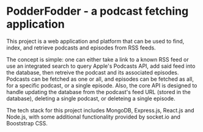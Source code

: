 # PodderFodder - a podcast fetching application
This project is a web application and platform that can be used to find, index, and retrieve podcasts and episodes from RSS feeds.

The concept is simple: one can either take a link to a known RSS feed or use an integrated search to query Apple's Podcasts API, add said feed into the database, then retreive the podcast and its associated episodes. Podcasts can be fetched as one or all, and episodes can be fetched as all, for a specific podcast, or a single episode. Also, the core API is designed to handle updating the database from the podcast's feed URL (stored in the database), deleting a single podcast, or deleteing a single episode.

The tech stack for this project includes MongoDB, Express.js, React.js and Node.js, with some additional functionality provided by socket.io and Booststrap CSS.
